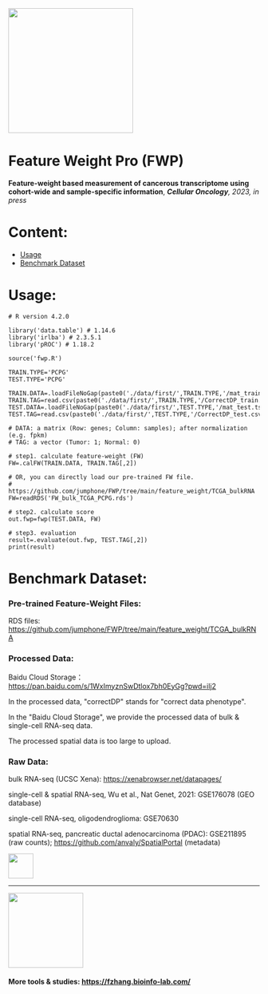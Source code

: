 
<img src="https://fzhang.bioinfo-lab.com/img/tools/logo_fwp.png" height="250">

# Feature Weight Pro (FWP)

**Feature-weight based measurement of cancerous transcriptome using cohort-wide and sample-specific information**, ***Cellular Oncology**, 2023, in press*

# Content:

* [Usage](#usage)
* [Benchmark Dataset](#benchmark-dataset)

# Usage:

    # R version 4.2.0
    
    library('data.table') # 1.14.6
    library('irlba') # 2.3.5.1
    library('pROC') # 1.18.2
    
    source('fwp.R')
    
    TRAIN.TYPE='PCPG'
    TEST.TYPE='PCPG'
    
    TRAIN.DATA=.loadFileNoGap(paste0('./data/first/',TRAIN.TYPE,'/mat_train.tsv'))
    TRAIN.TAG=read.csv(paste0('./data/first/',TRAIN.TYPE,'/CorrectDP_train.csv'),header=F)
    TEST.DATA=.loadFileNoGap(paste0('./data/first/',TEST.TYPE,'/mat_test.tsv'))
    TEST.TAG=read.csv(paste0('./data/first/',TEST.TYPE,'/CorrectDP_test.csv'),header=F)
    
    # DATA: a matrix (Row: genes; Column: samples); after normalization (e.g. fpkm)
    # TAG: a vector (Tumor: 1; Normal: 0)
    
    # step1. calculate feature-weight (FW)
    FW=.calFW(TRAIN.DATA, TRAIN.TAG[,2])
    
    # OR, you can directly load our pre-trained FW file. 
    # https://github.com/jumphone/FWP/tree/main/feature_weight/TCGA_bulkRNA
    FW=readRDS('FW_bulk_TCGA_PCPG.rds') 
    
    # step2. calculate score
    out.fwp=fwp(TEST.DATA, FW)
    
    # step3. evaluation
    result=.evaluate(out.fwp, TEST.TAG[,2])   
    print(result)

# Benchmark Dataset:

### Pre-trained Feature-Weight Files:

RDS files: https://github.com/jumphone/FWP/tree/main/feature_weight/TCGA_bulkRNA

### Processed Data:

Baidu Cloud Storage：https://pan.baidu.com/s/1WxImyznSwDtlox7bh0EyGg?pwd=ilj2 

In the processed data, "correctDP" stands for "correct data phenotype".

In the "Baidu Cloud Storage", we provide the processed data of bulk & single-cell RNA-seq data.

The processed spatial data is too large to upload. 

### Raw Data: 

bulk RNA-seq (UCSC Xena): https://xenabrowser.net/datapages/

single-cell & spatial RNA-seq, Wu et al., Nat Genet, 2021: GSE176078 (GEO database)

single-cell RNA-seq, oligodendroglioma: GSE70630  

spatial RNA-seq, pancreatic ductal adenocarcinoma (PDAC): GSE211895 (raw counts); https://github.com/anvaly/SpatialPortal (metadata)

<img src="https://fzhang.bioinfo-lab.com/img/white.png" height="50">

-------------------------------------------------------------------------------------------------------------------

<img src="https://fzhang.bioinfo-lab.com/img/panda_happy_logo.png" height='150'>

#### More tools & studies: https://fzhang.bioinfo-lab.com/
